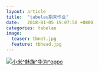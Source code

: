 ```yaml
---
layout: article
title:  "tabelau期末作业"
date:   2018-01-05 19:07:50 +0800
categories: tabelau
image:
  teaser: tbnet.jpg
  feature: tbhead.jpg
---
```


<html>
<head></head>
<body>
<div class='tableauPlaceholder' id='viz1515150076878' style='position: relative；margin: 20 auto'><noscript><a href='#'><img alt='小米^魅族^华为^oppo ' src='https:&#47;&#47;public.tableau.com&#47;static&#47;images&#47;op&#47;oppo&#47;1_1&#47;1_rss.png' style='border: none' /></a></noscript><object class='tableauViz'  style='display:none;'><param name='host_url' value='https%3A%2F%2Fpublic.tableau.com%2F' /> <param name='embed_code_version' value='3' /> <param name='site_root' value='' /><param name='name' value='oppo&#47;1_1' /><param name='tabs' value='no' /><param name='toolbar' value='yes' /><param name='static_image' value='https:&#47;&#47;public.tableau.com&#47;static&#47;images&#47;op&#47;oppo&#47;1_1&#47;1.png' /> <param name='animate_transition' value='yes' /><param name='display_static_image' value='yes' /><param name='display_spinner' value='yes' /><param name='display_overlay' value='yes' /><param name='display_count' value='yes' /><param name='filter' value='publish=yes' /></object></div>                <script type='text/javascript'>                    var divElement = document.getElementById('viz1515150076878');                    var vizElement = divElement.getElementsByTagName('object')[0];                    vizElement.style.width='1016px';vizElement.style.height='991px';                    var scriptElement = document.createElement('script');                    scriptElement.src = 'https://public.tableau.com/javascripts/api/viz_v1.js';                    vizElement.parentNode.insertBefore(scriptElement, vizElement);                </script>
</body>
 </html>

